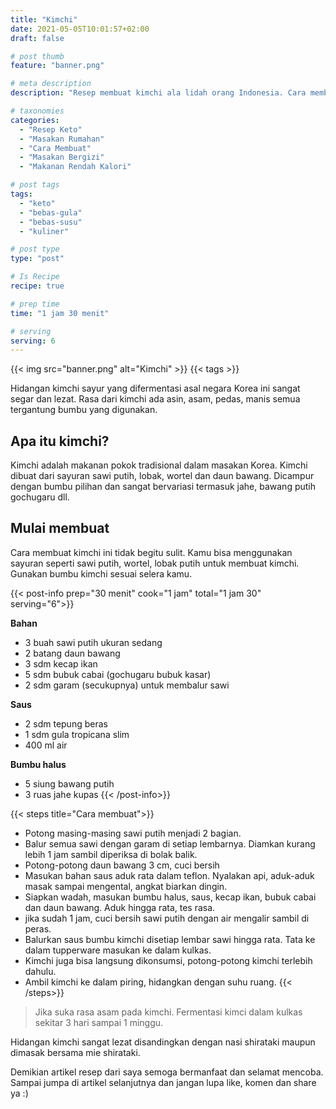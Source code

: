 ```yaml
---
title: "Kimchi"
date: 2021-05-05T10:01:57+02:00
draft: false

# post thumb
feature: "banner.png"

# meta description
description: "Resep membuat kimchi ala lidah orang Indonesia. Cara membuatnya bisa disesuaikan dengan selera masing-masing."

# taxonomies
categories:
  - "Resep Keto"
  - "Masakan Rumahan"
  - "Cara Membuat"
  - "Masakan Bergizi"
  - "Makanan Rendah Kalori"

# post tags
tags:
  - "keto"
  - "bebas-gula"
  - "bebas-susu"
  - "kuliner"

# post type
type: "post"

# Is Recipe
recipe: true

# prep time
time: "1 jam 30 menit"

# serving
serving: 6
---
```


{{< img src="banner.png" alt="Kimchi" >}}
{{< tags >}}

Hidangan kimchi sayur yang difermentasi asal negara Korea ini sangat segar dan lezat. Rasa dari kimchi ada asin, asam, pedas, manis semua tergantung bumbu yang digunakan.

## Apa itu kimchi?

Kimchi adalah makanan pokok tradisional dalam masakan Korea. Kimchi dibuat dari sayuran sawi putih, lobak, wortel dan daun bawang. Dicampur dengan bumbu pilihan dan sangat bervariasi termasuk jahe, bawang putih gochugaru dll.

## Mulai membuat

Cara membuat kimchi ini tidak begitu sulit. Kamu bisa menggunakan sayuran seperti sawi putih, wortel, lobak putih untuk membuat kimchi. Gunakan bumbu kimchi sesuai selera kamu.

{{< post-info prep="30 menit" cook="1 jam" total="1 jam 30" serving="6">}}

__Bahan__

-   3 buah sawi putih ukuran sedang
-   2 batang daun bawang
-   3 sdm kecap ikan
-   5 sdm bubuk cabai (gochugaru bubuk kasar)
-   2 sdm garam (secukupnya) untuk membalur sawi

__Saus__

-   2 sdm tepung beras
-   1 sdm gula tropicana slim
-   400 ml air

__Bumbu halus__

-   5 siung bawang putih
-   3 ruas jahe kupas
{{< /post-info>}}

{{< steps title="Cara membuat">}}
- Potong masing-masing sawi putih menjadi 2 bagian.
- Balur semua sawi dengan garam di setiap lembarnya. Diamkan kurang lebih 1 jam sambil diperiksa di bolak balik.
- Potong-potong daun bawang 3 cm, cuci bersih
- Masukan bahan saus aduk rata dalam teflon. Nyalakan api, aduk-aduk masak sampai mengental, angkat biarkan dingin.
- Siapkan wadah, masukan bumbu halus, saus, kecap ikan, bubuk cabai dan daun bawang. Aduk hingga rata, tes rasa.
- jika sudah 1 jam, cuci bersih sawi putih dengan air mengalir sambil di peras.
- Balurkan saus bumbu kimchi disetiap lembar sawi hingga rata. Tata ke dalam tupperware masukan ke dalam kulkas.
- Kimchi juga bisa langsung dikonsumsi, potong-potong kimchi terlebih dahulu.
- Ambil kimchi ke dalam piring, hidangkan dengan suhu ruang.
{{< /steps>}}

> Jika suka rasa asam pada kimchi. Fermentasi kimci dalam kulkas sekitar 3 hari sampai 1 minggu.

Hidangan kimchi sangat lezat disandingkan dengan nasi shirataki maupun dimasak bersama mie shirataki.

Demikian artikel resep dari saya semoga bermanfaat dan selamat mencoba. Sampai jumpa di artikel selanjutnya dan jangan lupa like, komen dan share ya :)
